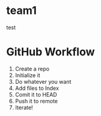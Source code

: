# team1
test 


GitHub Workflow
=========================================
1. Create a repo
2. Initialize it
3. Do whatever you want
4. Add files to Index
5. Comit it to HEAD
6. Push it to remote
7. Iterate!

